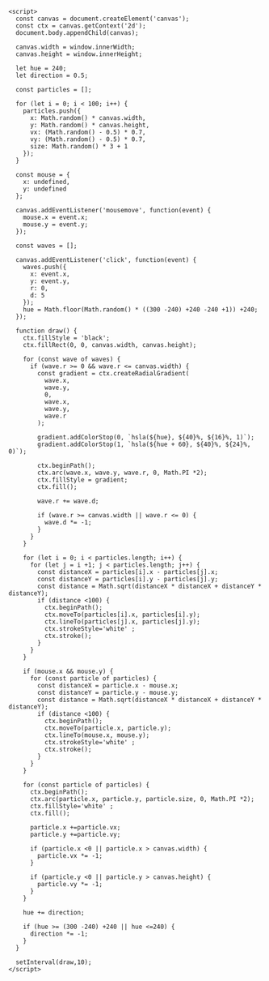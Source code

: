 <!DOCTYPE html>
<html>
  <head>
    <title>Mi página con fondo animado, partículas en movimiento y constelaciones aleatorias</title>
  </head>
  <body>
    <!-- Aquí va el contenido de tu página -->
    
    <script>
      const canvas = document.createElement('canvas');
      const ctx = canvas.getContext('2d');
      document.body.appendChild(canvas);

      canvas.width = window.innerWidth;
      canvas.height = window.innerHeight;

      let hue = 240;
      let direction = 0.5;

      const particles = [];

      for (let i = 0; i < 100; i++) {
        particles.push({
          x: Math.random() * canvas.width,
          y: Math.random() * canvas.height,
          vx: (Math.random() - 0.5) * 0.7,
          vy: (Math.random() - 0.5) * 0.7,
          size: Math.random() * 3 + 1
        });
      }

      const mouse = {
        x: undefined,
        y: undefined
      };

      canvas.addEventListener('mousemove', function(event) {
        mouse.x = event.x;
        mouse.y = event.y;
      });

      const waves = [];

      canvas.addEventListener('click', function(event) {
        waves.push({
          x: event.x,
          y: event.y,
          r: 0,
          d: 5
        });
        hue = Math.floor(Math.random() * ((300 -240) +240 -240 +1)) +240;
      });

      function draw() {
        ctx.fillStyle = 'black';
        ctx.fillRect(0, 0, canvas.width, canvas.height);

        for (const wave of waves) {
          if (wave.r >= 0 && wave.r <= canvas.width) {
            const gradient = ctx.createRadialGradient(
              wave.x,
              wave.y,
              0,
              wave.x,
              wave.y,
              wave.r
            );

            gradient.addColorStop(0, `hsla(${hue}, ${40}%, ${16}%, 1)`);
            gradient.addColorStop(1, `hsla(${hue + 60}, ${40}%, ${24}%, 0)`);

            ctx.beginPath();
            ctx.arc(wave.x, wave.y, wave.r, 0, Math.PI *2);
            ctx.fillStyle = gradient;
            ctx.fill();

            wave.r += wave.d;

            if (wave.r >= canvas.width || wave.r <= 0) {
              wave.d *= -1;
            }
          }
        }

        for (let i = 0; i < particles.length; i++) {
          for (let j = i +1; j < particles.length; j++) {
            const distanceX = particles[i].x - particles[j].x;
            const distanceY = particles[i].y - particles[j].y;
            const distance = Math.sqrt(distanceX * distanceX + distanceY * distanceY);
            if (distance <100) {
              ctx.beginPath();
              ctx.moveTo(particles[i].x, particles[i].y);
              ctx.lineTo(particles[j].x, particles[j].y);
              ctx.strokeStyle='white' ;
              ctx.stroke();
            }
          }
        }

        if (mouse.x && mouse.y) {
          for (const particle of particles) {
            const distanceX = particle.x - mouse.x;
            const distanceY = particle.y - mouse.y;
            const distance = Math.sqrt(distanceX * distanceX + distanceY * distanceY);
            if (distance <100) {
              ctx.beginPath();
              ctx.moveTo(particle.x, particle.y);
              ctx.lineTo(mouse.x, mouse.y);
              ctx.strokeStyle='white' ;
              ctx.stroke();
            }
          }
        }

        for (const particle of particles) {
          ctx.beginPath();
          ctx.arc(particle.x, particle.y, particle.size, 0, Math.PI *2);
          ctx.fillStyle='white' ;
          ctx.fill();

          particle.x +=particle.vx;
          particle.y +=particle.vy;

          if (particle.x <0 || particle.x > canvas.width) {
            particle.vx *= -1;
          }

          if (particle.y <0 || particle.y > canvas.height) {
            particle.vy *= -1;
          }
        }

        hue += direction;
        
        if (hue >= (300 -240) +240 || hue <=240) {
          direction *= -1;
        }
      }

      setInterval(draw,10);
    </script>
  </body>
</html>
